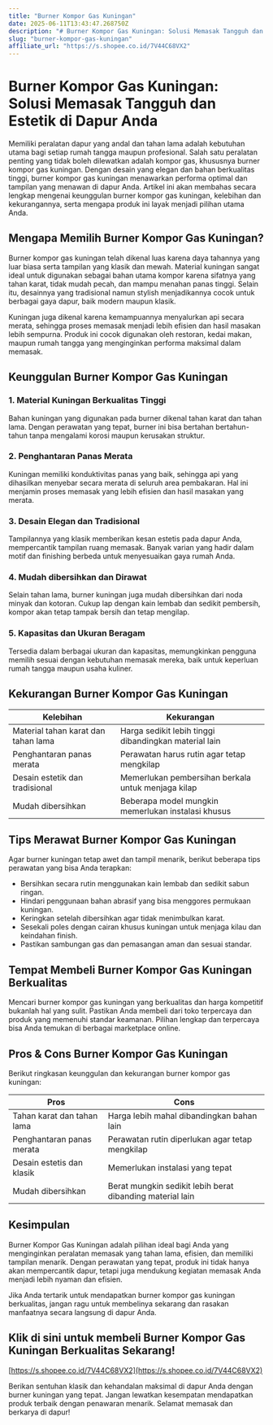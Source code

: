 ```yaml
---
title: "Burner Kompor Gas Kuningan"
date: 2025-06-11T13:43:47.268750Z
description: "# Burner Kompor Gas Kuningan: Solusi Memasak Tangguh dan Estetik di Dapur Anda..."
slug: "burner-kompor-gas-kuningan"
affiliate_url: "https://s.shopee.co.id/7V44C68VX2"
---
```

# Burner Kompor Gas Kuningan: Solusi Memasak Tangguh dan Estetik di Dapur Anda

Memiliki peralatan dapur yang andal dan tahan lama adalah kebutuhan utama bagi setiap rumah tangga maupun profesional. Salah satu peralatan penting yang tidak boleh dilewatkan adalah kompor gas, khususnya burner kompor gas kuningan. Dengan desain yang elegan dan bahan berkualitas tinggi, burner kompor gas kuningan menawarkan performa optimal dan tampilan yang menawan di dapur Anda. Artikel ini akan membahas secara lengkap mengenai keunggulan burner kompor gas kuningan, kelebihan dan kekurangannya, serta mengapa produk ini layak menjadi pilihan utama Anda.

## Mengapa Memilih Burner Kompor Gas Kuningan?

Burner kompor gas kuningan telah dikenal luas karena daya tahannya yang luar biasa serta tampilan yang klasik dan mewah. Material kuningan sangat ideal untuk digunakan sebagai bahan utama kompor karena sifatnya yang tahan karat, tidak mudah pecah, dan mampu menahan panas tinggi. Selain itu, desainnya yang tradisional namun stylish menjadikannya cocok untuk berbagai gaya dapur, baik modern maupun klasik.

Kuningan juga dikenal karena kemampuannya menyalurkan api secara merata, sehingga proses memasak menjadi lebih efisien dan hasil masakan lebih sempurna. Produk ini cocok digunakan oleh restoran, kedai makan, maupun rumah tangga yang menginginkan performa maksimal dalam memasak.

## Keunggulan Burner Kompor Gas Kuningan

### 1. Material Kuningan Berkualitas Tinggi

Bahan kuningan yang digunakan pada burner dikenal tahan karat dan tahan lama. Dengan perawatan yang tepat, burner ini bisa bertahan bertahun-tahun tanpa mengalami korosi maupun kerusakan struktur.

### 2. Penghantaran Panas Merata

Kuningan memiliki konduktivitas panas yang baik, sehingga api yang dihasilkan menyebar secara merata di seluruh area pembakaran. Hal ini menjamin proses memasak yang lebih efisien dan hasil masakan yang merata.

### 3. Desain Elegan dan Tradisional

Tampilannya yang klasik memberikan kesan estetis pada dapur Anda, mempercantik tampilan ruang memasak. Banyak varian yang hadir dalam motif dan finishing berbeda untuk menyesuaikan gaya rumah Anda.

### 4. Mudah dibersihkan dan Dirawat

Selain tahan lama, burner kuningan juga mudah dibersihkan dari noda minyak dan kotoran. Cukup lap dengan kain lembab dan sedikit pembersih, kompor akan tetap tampak bersih dan tetap mengilap.

### 5. Kapasitas dan Ukuran Beragam

Tersedia dalam berbagai ukuran dan kapasitas, memungkinkan pengguna memilih sesuai dengan kebutuhan memasak mereka, baik untuk keperluan rumah tangga maupun usaha kuliner.

## Kekurangan Burner Kompor Gas Kuningan

| Kelebihan | Kekurangan |
| --- | --- |
| Material tahan karat dan tahan lama | Harga sedikit lebih tinggi dibandingkan material lain |
| Penghantaran panas merata | Perawatan harus rutin agar tetap mengkilap |
| Desain estetik dan tradisional | Memerlukan pembersihan berkala untuk menjaga kilap |
| Mudah dibersihkan | Beberapa model mungkin memerlukan instalasi khusus |

## Tips Merawat Burner Kompor Gas Kuningan

Agar burner kuningan tetap awet dan tampil menarik, berikut beberapa tips perawatan yang bisa Anda terapkan:

- Bersihkan secara rutin menggunakan kain lembab dan sedikit sabun ringan.
- Hindari penggunaan bahan abrasif yang bisa menggores permukaan kuningan.
- Keringkan setelah dibersihkan agar tidak menimbulkan karat.
- Sesekali poles dengan cairan khusus kuningan untuk menjaga kilau dan keindahan finish.
- Pastikan sambungan gas dan pemasangan aman dan sesuai standar.

## Tempat Membeli Burner Kompor Gas Kuningan Berkualitas

Mencari burner kompor gas kuningan yang berkualitas dan harga kompetitif bukanlah hal yang sulit. Pastikan Anda membeli dari toko terpercaya dan produk yang memenuhi standar keamanan. Pilihan lengkap dan terpercaya bisa Anda temukan di berbagai marketplace online.

## Pros & Cons Burner Kompor Gas Kuningan

Berikut ringkasan keunggulan dan kekurangan burner kompor gas kuningan:

| Pros | Cons |
| --- | --- |
| Tahan karat dan tahan lama | Harga lebih mahal dibandingkan bahan lain |
| Penghantaran panas merata | Perawatan rutin diperlukan agar tetap mengkilap |
| Desain estetis dan klasik | Memerlukan instalasi yang tepat |
| Mudah dibersihkan | Berat mungkin sedikit lebih berat dibanding material lain |

## Kesimpulan

Burner Kompor Gas Kuningan adalah pilihan ideal bagi Anda yang menginginkan peralatan memasak yang tahan lama, efisien, dan memiliki tampilan menarik. Dengan perawatan yang tepat, produk ini tidak hanya akan mempercantik dapur, tetapi juga mendukung kegiatan memasak Anda menjadi lebih nyaman dan efisien.

Jika Anda tertarik untuk mendapatkan burner kompor gas kuningan berkualitas, jangan ragu untuk membelinya sekarang dan rasakan manfaatnya secara langsung di dapur Anda.

## Klik di sini untuk membeli Burner Kompor Gas Kuningan Berkualitas Sekarang!
[https://s.shopee.co.id/7V44C68VX2](https://s.shopee.co.id/7V44C68VX2)

Berikan sentuhan klasik dan kehandalan maksimal di dapur Anda dengan burner kuningan yang tepat. Jangan lewatkan kesempatan mendapatkan produk terbaik dengan penawaran menarik. Selamat memasak dan berkarya di dapur!